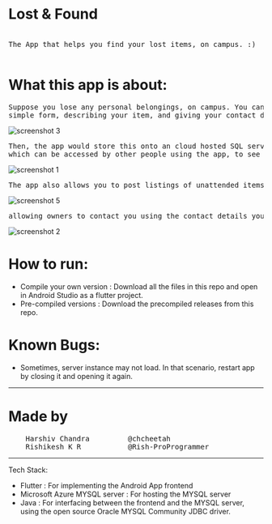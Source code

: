 # Lost & Found

<pre>

The App that helps you find your lost items, on campus. :)

</pre>

# What this app is about:
<pre>
Suppose you lose any personal belongings, on campus. You can then fill out a 
simple form, describing your item, and giving your contact details.
</pre>
![screenshot 3](https://user-images.githubusercontent.com/79366050/162629849-e4ce563a-ced0-4985-9930-6913120f010c.PNG)
<pre>
Then, the app would store this onto an cloud hosted SQL server, 
which can be accessed by other people using the app, to see any lost items.
</pre>
![screenshot 1](https://user-images.githubusercontent.com/79366050/162629862-14c67376-5751-4ab5-be40-d58aa58a96f8.PNG)
<pre>
The app also allows you to post listings of unattended items that you have found, 
</pre>
![screenshot 5](https://user-images.githubusercontent.com/79366050/162629867-4ab2c72d-e173-4dc0-b980-53d7d69a5d12.PNG)
<pre>
allowing owners to contact you using the contact details you have given.
</pre>
![screenshot 2](https://user-images.githubusercontent.com/79366050/162629870-d7b89c9d-1218-4ea6-a5c2-cc96368ca1d4.PNG)

# How to run:

- Compile your own version :
        Download all the files in this repo and open in Android Studio as a flutter project.
- Pre-compiled versions : 
        Download the precompiled releases from this repo.


# Known Bugs:
- Sometimes, server instance may not load. In that scenario, restart app by closing it and opening it again.

___________________________________________________________

# Made by
<pre>
    Harshiv Chandra         @chcheetah
    Rishikesh K R           @Rish-ProProgrammer
</pre>

___________________________________________________________

Tech Stack:
- Flutter  : For implementing the Android App frontend
- Microsoft Azure MYSQL server : For hosting the MYSQL server
- Java : For interfacing between the frontend and the MYSQL server, using the open source Oracle MYSQL Community JDBC driver.


